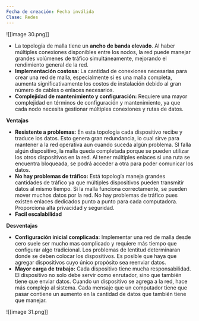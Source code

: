 ```yaml
---
Fecha de creación: Fecha inválida
Clase: Redes
---
```

![[image 30.png]]

- La topología de malla tiene un **ancho de banda elevado**. Al haber múltiples conexiones disponibles entre los nodos, la red puede manejar grandes volúmenes de tráfico simultáneamente, mejorando el rendimiento general de la red.
- **Implementación costosa:** La cantidad de conexiones necesarias para crear una red de malla, especialmente si es una malla completa, aumenta significativamente los costos de instalación debido al gran número de cables o enlaces necesarios.
- **Complejidad de mantenimiento y configuración:** Requiere una mayor complejidad en términos de configuración y mantenimiento, ya que cada nodo necesita gestionar múltiples conexiones y rutas de datos.

**Ventajas**

- **Resistente a problemas:** En esta topologia cada dispositivo recibe y traduce los datos. Esto genera gran redundancia, lo cual sirve para mantener a la red operativa aun cuando suceda algún problema. SI falla algún dispositivo, la malla queda completada porque se pueden utilizar los otros dispositivos en la red. Al tener múltiples enlaces si una ruta se encuentra bloqueada, se podrá acceder a otra para poder comunicar los datos.
- **No hay problemas de tráfico:** Está topología maneja grandes cantidades de tráfico ya que múltiples dispositivos pueden transmitir datos al mismo tiempo. Si la malla funciona correctamente, se pueden mover muchos datos por la red. No hay problemas de tráfico pues existen enlaces dedicados punto a punto para cada computadora. Proporciona alta privacidad y seguridad.
- **Facil escalabilidad**

  

**Desventajas**

- **Configuración inicial complicada:** Implementar una red de malla desde cero suele ser mucho mas complicado y requiere más tiempo que configurar algo tradicional. Los problemas de lentitud determinaran donde se deben colocar los dispositivos. Es posible que haya que agregar dispositivos cuyo único propósito sea reenviar datos.
- **Mayor carga de trabajo:** Cada dispositivo tiene mucha responsabilidad. El dispositivo no solo debe servir como enrutador, sino que también tiene que enviar datos. Cuando un dispositivo se agrega a la red, hace más complejo al sistema. Cada mensaje que un computador tiene que pasar contiene un aumento en la cantidad de datos que también tiene que manejar.

![[image 31.png]]
